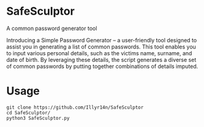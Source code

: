 # SafeSculptor
A common password generator tool  

Introducing a Simple Password Generator – a user-friendly tool designed to assist you in generating a list of common passwords. This tool enables you to input various personal details, such as the victims name, surname, and date of birth. By leveraging these details, the script generates a diverse set of common passwords by putting together combinations of details imputed.

# Usage 
```
git clone https://github.com/Illyr14n/SafeSculptor
cd SafeSculptor/
python3 SafeSculptor.py 
```
